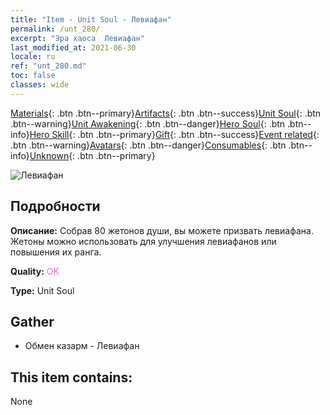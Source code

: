 ```yaml
---
title: "Item - Unit Soul - Левиафан"
permalink: /unt_280/
excerpt: "Эра хаоса  Левиафан"
last_modified_at: 2021-06-30
locale: ru
ref: "unt_280.md"
toc: false
classes: wide
---
```

 [Materials](/ItemsRU/){: .btn .btn--primary}[Artifacts](/ItemsRU/Artifacts/){: .btn .btn--success}[Unit Soul](/ItemsRU/UnitSoul/){: .btn .btn--warning}[Unit Awakening](/ItemsRU/UnitAwakening/){: .btn .btn--danger}[Hero Soul](/ItemsRU/HeroSoul/){: .btn .btn--info}[Hero Skill](/ItemsRU/HeroSkill/){: .btn .btn--primary}[Gift](/ItemsRU/Gift/){: .btn .btn--success}[Event related](/ItemsRU/Events/){: .btn .btn--warning}[Avatars](/ItemsRU/Avatars/){: .btn .btn--danger}[Consumables](/ItemsRU/Consumables/){: .btn .btn--info}[Unknown](/ItemsRU/Unknown/){: .btn .btn--primary}

 ![Левиафан](/images/u/ti_haiguai.jpg)

## Подробности
 **Описание:** Собрав 80 жетонов души, вы можете призвать левиафана. Жетоны можно использовать для улучшения левиафанов или повышения их ранга.

 **Quality:** <span style="color: #DA70D6">OK</span>

 **Type:** Unit Soul

## Gather

*    Обмен казарм - Левиафан 

## This item contains:

  None

